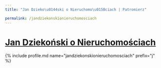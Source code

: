 ```yaml
---
title: "Jan Dzieko\u0144ski o Nieruchomo\u015Bciach | Patromierz"

permalink: /jandziekonskionieruchomosciach
---
```


# [Jan Dziekoński o Nieruchomościach](https://patronite.pl/jandziekonskionieruchomosciach)

{% include profile.md name="jandziekonskionieruchomosciach" prefix="j" %}
